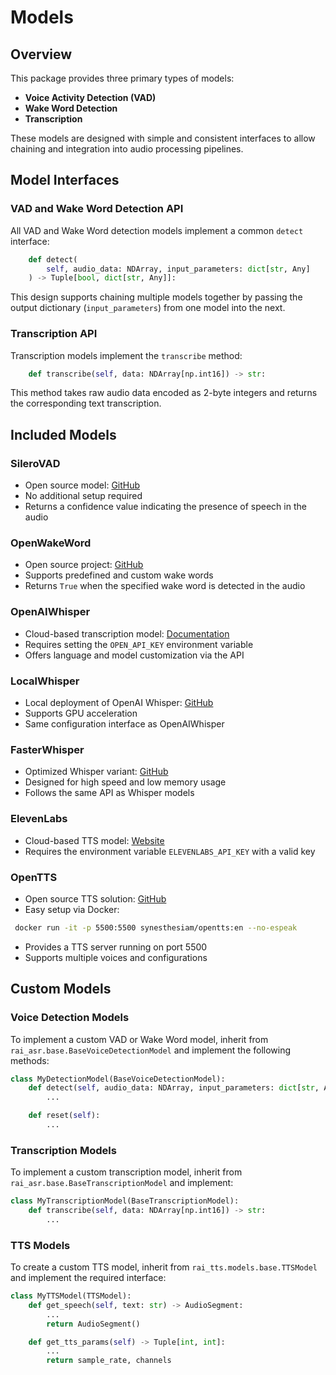 # Models

## Overview

This package provides three primary types of models:

-   **Voice Activity Detection (VAD)**
-   **Wake Word Detection**
-   **Transcription**

These models are designed with simple and consistent interfaces to allow chaining and integration into audio processing pipelines.

## Model Interfaces

### VAD and Wake Word Detection API

All VAD and Wake Word detection models implement a common `detect` interface:

```python
    def detect(
        self, audio_data: NDArray, input_parameters: dict[str, Any]
    ) -> Tuple[bool, dict[str, Any]]:
```

This design supports chaining multiple models together by passing the output dictionary (`input_parameters`) from one model into the next.

### Transcription API

Transcription models implement the `transcribe` method:

```python
    def transcribe(self, data: NDArray[np.int16]) -> str:
```

This method takes raw audio data encoded as 2-byte integers and returns the corresponding text transcription.

## Included Models

### SileroVAD

-   Open source model: [GitHub](https://github.com/snakers4/silero-vad)
-   No additional setup required
-   Returns a confidence value indicating the presence of speech in the audio

### OpenWakeWord

-   Open source project: [GitHub](https://github.com/dscripka/openWakeWord)
-   Supports predefined and custom wake words
-   Returns `True` when the specified wake word is detected in the audio

### OpenAIWhisper

-   Cloud-based transcription model: [Documentation](https://platform.openai.com/docs/guides/speech-to-text)
-   Requires setting the `OPEN_API_KEY` environment variable
-   Offers language and model customization via the API

### LocalWhisper

-   Local deployment of OpenAI Whisper: [GitHub](https://github.com/openai/whisper)
-   Supports GPU acceleration
-   Same configuration interface as OpenAIWhisper

### FasterWhisper

-   Optimized Whisper variant: [GitHub](https://github.com/SYSTRAN/faster-whisper)
-   Designed for high speed and low memory usage
-   Follows the same API as Whisper models

### ElevenLabs

-   Cloud-based TTS model: [Website](https://elevenlabs.io/)
-   Requires the environment variable `ELEVENLABS_API_KEY` with a valid key

### OpenTTS

-   Open source TTS solution: [GitHub](https://github.com/synesthesiam/opentts)
-   Easy setup via Docker:

```bash
 docker run -it -p 5500:5500 synesthesiam/opentts:en --no-espeak
```

-   Provides a TTS server running on port 5500
-   Supports multiple voices and configurations

## Custom Models

### Voice Detection Models

To implement a custom VAD or Wake Word model, inherit from `rai_asr.base.BaseVoiceDetectionModel` and implement the following methods:

```python
class MyDetectionModel(BaseVoiceDetectionModel):
    def detect(self, audio_data: NDArray, input_parameters: dict[str, Any]) -> Tuple[bool, dict[str, Any]]:
        ...

    def reset(self):
        ...
```

### Transcription Models

To implement a custom transcription model, inherit from `rai_asr.base.BaseTranscriptionModel` and implement:

```python
class MyTranscriptionModel(BaseTranscriptionModel):
    def transcribe(self, data: NDArray[np.int16]) -> str:
        ...
```

### TTS Models

To create a custom TTS model, inherit from `rai_tts.models.base.TTSModel` and implement the required interface:

```python
class MyTTSModel(TTSModel):
    def get_speech(self, text: str) -> AudioSegment:
        ...
        return AudioSegment()

    def get_tts_params(self) -> Tuple[int, int]:
        ...
        return sample_rate, channels
```
